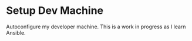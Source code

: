 # Setup Dev Machine

Autoconfigure my developer machine. This is a work in progress as
I learn Ansible.
